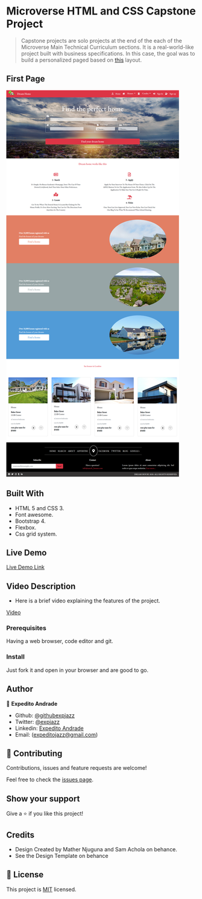 # Microverse HTML and CSS Capstone Project

> Capstone projects are solo projects at the end of the each of the Microverse Main Technical Curriculum sections. It is a real-world-like project built with business specifications. In this case, the goal was to build a personalized paged based on [this](https://www.behance.net/gallery/25563385/PatashuleKE) layout.

## First Page

![screenshot](./images/screenshot.png)

## Built With

- HTML 5 and CSS 3.
- Font awesome.
- Bootstrap 4.
- Flexbox.
- Css grid system.

## Live Demo

[Live Demo Link](https://rawcdn.githack.com/expjazz/capstone-project/56bb72cc67c5637c2444793043cb6cc978c8d50e/index.html)

## Video Description

- Here is a brief video explaining the features of the project.

[Video](https://www.loom.com/share/b7e76743e7e74e339bd414b1b2f12414)

### Prerequisites

Having a web browser, code editor and git.

### Install

Just fork it and open in your browser and are good to go.

## Author

👤 **Expedito Andrade**

- Github: [@githubexpjazz](https://github.com/expjazz)
- Twitter: [@expjazz](https://twitter.com/expeditoandrade13)
- Linkedin: [Expedito Andrade](https://www.linkedin.com/in/expedito-andrade-3645151a4/)
- Email: (expeditojazz@gmail.com)

## 🤝 Contributing

Contributions, issues and feature requests are welcome!

Feel free to check the [issues page](issues/).

## Show your support

Give a ⭐️ if you like this project!

## Credits

- Design Created by Mather Njuguna and Sam Achola on behance.
- See the Design Template on behance

## 📝 License

This project is [MIT](./LICENSE) licensed.
